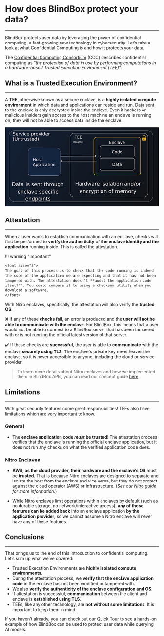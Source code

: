 # How does BlindBox protect your data?
_________________________________

BlindBox protects user data by leveraging the power of confidential computing, a fast-growing new technology in cybersecurity. Let’s take a look at what Confidential Computing is and how it protects your data.

The [Confidential Computing Consortium](https://confidentialcomputing.io/) (CCC) describes confidential computing as “*the protection of data in use by performing computations in a hardware-based Trusted Execution Environment (TEE)*”.

## What is a Trusted Execution Environment?
____________________________________

A **TEE**, otherwise known as a secure enclave, is a **highly isolated compute environment** in which data and applications can reside and run. Data sent to the enclave is only decrypted inside the enclave. Even if hackers or malicious insiders gain access to the host machine an enclave is running on, they will not be able to access data inside the enclave.

![Trusted Execution Environment](../../assets/TEE.png)

## Attestation
___________________

When a user wants to establish communication with an enclave, checks will first be performed to **verify the authenticity** of **the enclave identity and the application** running inside. This is called the attestation. 

!!! warning "Important"

	<font size="3">
	The goal of this process is to check that the code running is indeed the code of the application we are expecting and that it has not been tampered with. The attestation doesn't **audit the application code itself**. You could compare it to using a checksum utility when you download a software.
	</font>

With Nitro enclaves, specifically, the attestation will also verify the **trusted OS**.

❌ If any of these **checks fail**, an error is produced and the **user will not be able to communicate with the enclave**. For BlindBox, this means that a user would not be able to connect to a BlindBox server that has been tampered with or is not running the official latest version of that server.

✔️ If these checks are **successful**, the user is able to **communicate** with the enclave **securely using TLS**. The enclave's private key never leaves the enclave, so it is never accessible to anyone, including the cloud or service provider.

> To learn more details about Nitro enclaves and how we implemented them in BlindBox APIs, you can read our concept guide [here](../concepts/Trusted_Execution_Environments.md). 

## Limitations
__________________________

With great security features come great responsibilities! TEEs also have limitations which are very important to know. 

### General

+ The **enclave application code *must* be trusted**! The attestation process verifies that the enclave is running the official enclave application, but it does not run any checks on what the verified application code does.

### Nitro Enclaves

+ **AWS, as the cloud provider, their hardware and the enclave’s OS** must be **trusted**. That is because Nitro enclaves are designed to separate and isolate the host from the enclave and vice versa, but they do not protect against the cloud operator (AWS) or infrastructure. (*See our [Nitro guide](https://blindbox.mithrilsecurity.io/en/latest/docs/concepts/Trusted_Execution_Environments/#nitro-enclaves) for more information.*)

+ While Nitro enclaves limit operations within enclaves by default (such as no durable storage, no network/interactive access), **any of these features can be added back** into an enclave application **by the application provider**, so we cannot assume a Nitro enclave will never have any of these features.

## Conclusions
___________________________________________

That brings us to the end of this introduction to confidential computing. Let’s sum up what we’ve covered:

- Trusted Execution Environments are **highly isolated compute environments**.
- During the attestation process, we **verify that the enclave application code** in the enclave has not been modified or tampered with.
- We also **verify the authenticity of the enclave configuration and OS**.
- If attestation is successful, **communication** between the client and enclave is **established using TLS**.
- TEEs, like any other technology, are **not without some limitations**. It is important to keep them in mind.

If you haven’t already, you can check out our [Quick Tour](quick-tour.ipynb) to see a hands-on example of how BlindBox can be used to protect user data while querying AI models.